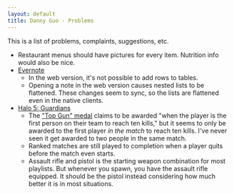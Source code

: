 ```yaml
---
layout: default
title: Danny Guo · Problems
---
```

This is a list of problems, complaints, suggestions, etc.

* Restaurant menus should have pictures for every item. Nutrition info would also be nice.
* [Evernote](https://evernote.com/)
    * In the web version, it's not possible to add rows to tables.
    * Opening a note in the web version causes nested lists to be flattened. These changes seem to sync, so the lists are flattened even in the native clients.
* [Halo 5: Guardians](https://en.wikipedia.org/wiki/Halo_5:_Guardians)
    * The ["Top Gun" medal](http://halo.wikia.com/wiki/Top_Gun_medal) claims to be awarded "when the player is the first person on their team to reach ten kills," but it seems to only be awarded to the first player *in the match* to reach ten kills. I've never seen it get awarded to two people in the same match.
    * Ranked matches are still played to completion when a player quits before the match even starts.
    * Assault rifle and pistol is the starting weapon combination for most playlists. But whenever you spawn, you have the assault rifle equipped. It should be the pistol instead considering how much better it is in most situations.
